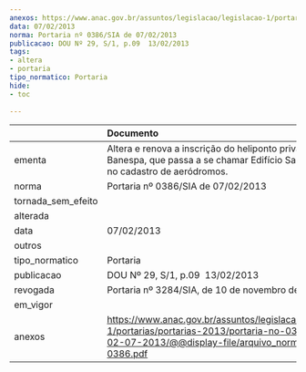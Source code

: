 ```yaml
---
anexos: https://www.anac.gov.br/assuntos/legislacao/legislacao-1/portarias/portarias-2013/portaria-no-0386-sia-de-02-07-2013/@@display-file/arquivo_norma/PA2013-0386.pdf
data: 07/02/2013
norma: Portaria nº 0386/SIA de 07/02/2013
publicacao: DOU Nº 29, S/1, p.09  13/02/2013
tags:
- altera
- portaria
tipo_normatico: Portaria
hide: 
- toc 
 
---
```


|                    | Documento                                                                                                                                                         |
|:-------------------|:------------------------------------------------------------------------------------------------------------------------------------------------------------------|
| ementa             | Altera e renova a inscrição do heliponto privado Edifício Banespa, que passa a se chamar Edifício Santander (SP) no cadastro de aeródromos.                       |
| norma              | Portaria nº 0386/SIA de 07/02/2013                                                                                                                                |
| tornada_sem_efeito |                                                                                                                                                                   |
| alterada           |                                                                                                                                                                   |
| data               | 07/02/2013                                                                                                                                                        |
| outros             |                                                                                                                                                                   |
| tipo_normatico     | Portaria                                                                                                                                                          |
| publicacao         | DOU Nº 29, S/1, p.09  13/02/2013                                                                                                                                  |
| revogada           | Portaria nº 3284/SIA, de 10 de novembro de 2016.                                                                                                                  |
| em_vigor           |                                                                                                                                                                   |
| anexos             | https://www.anac.gov.br/assuntos/legislacao/legislacao-1/portarias/portarias-2013/portaria-no-0386-sia-de-02-07-2013/@@display-file/arquivo_norma/PA2013-0386.pdf |